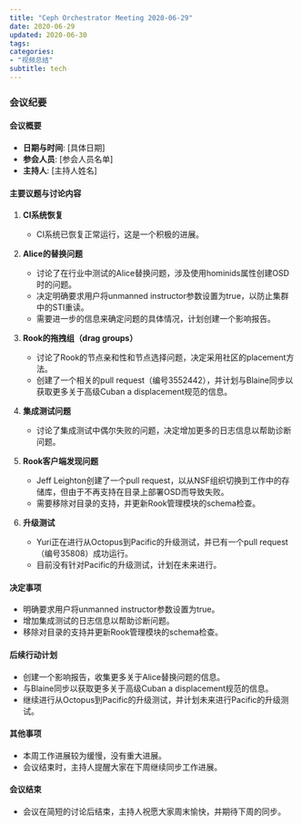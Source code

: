 ```yaml
---
title: "Ceph Orchestrator Meeting 2020-06-29"
date: 2020-06-29
updated: 2020-06-30
tags:
categories:
- "视频总结"
subtitle: tech
---
```



### 会议纪要

#### 会议概要
- **日期与时间**: [具体日期]
- **参会人员**: [参会人员名单]
- **主持人**: [主持人姓名]

#### 主要议题与讨论内容
1. **CI系统恢复**
   - CI系统已恢复正常运行，这是一个积极的进展。

2. **Alice的替换问题**
   - 讨论了在行业中测试的Alice替换问题，涉及使用hominids属性创建OSD时的问题。
   - 决定明确要求用户将unmanned instructor参数设置为true，以防止集群中的STI重读。
   - 需要进一步的信息来确定问题的具体情况，计划创建一个影响报告。

3. **Rook的拖拽组（drag groups）**
   - 讨论了Rook的节点亲和性和节点选择问题，决定采用社区的placement方法。
   - 创建了一个相关的pull request（编号3552442），并计划与Blaine同步以获取更多关于高级Cuban a displacement规范的信息。

4. **集成测试问题**
   - 讨论了集成测试中偶尔失败的问题，决定增加更多的日志信息以帮助诊断问题。

5. **Rook客户端发现问题**
   - Jeff Leighton创建了一个pull request，以从NSF组织切换到工作中的存储库，但由于不再支持在目录上部署OSD而导致失败。
   - 需要移除对目录的支持，并更新Rook管理模块的schema检查。

6. **升级测试**
   - Yuri正在进行从Octopus到Pacific的升级测试，并已有一个pull request（编号35808）成功运行。
   - 目前没有针对Pacific的升级测试，计划在未来进行。

#### 决定事项
- 明确要求用户将unmanned instructor参数设置为true。
- 增加集成测试的日志信息以帮助诊断问题。
- 移除对目录的支持并更新Rook管理模块的schema检查。

#### 后续行动计划
- 创建一个影响报告，收集更多关于Alice替换问题的信息。
- 与Blaine同步以获取更多关于高级Cuban a displacement规范的信息。
- 继续进行从Octopus到Pacific的升级测试，并计划未来进行Pacific的升级测试。

#### 其他事项
- 本周工作进展较为缓慢，没有重大进展。
- 会议结束时，主持人提醒大家在下周继续同步工作进展。

#### 会议结束
- 会议在简短的讨论后结束，主持人祝愿大家周末愉快，并期待下周的同步。